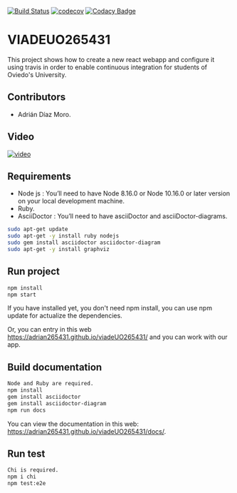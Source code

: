 [![Build Status](https://travis-ci.org/Adrian265431/viadeUO265431.svg?branch=master)](https://travis-ci.org/Adrian265431/viadeUO265431)
[![codecov](https://codecov.io/gh/Adrian265431/viadeUO265431/branch/master/graph/badge.svg)](https://codecov.io/gh/Adrian265431/viadeUO265431)
[![Codacy Badge](https://app.codacy.com/project/badge/Grade/348ae21cbc454ec3ad9b17c83d7ae2d0)](https://app.codacy.com/manual/Adrian265431/viadeUO265431/dashboard)

# VIADEUO265431
This project shows how to create a new react webapp and configure it using travis in order to enable continuous integration for students of Oviedo's University.

## Contributors
*   Adrián Díaz Moro.

## Video

[![video](https://i.ytimg.com/vi/nQCsMCV4_4g/hqdefault.jpg?sqp=-oaymwEZCPYBEIoBSFXyq4qpAwsIARUAAIhCGAFwAQ==&rs=AOn4CLCF4Q8T3I7y1hLo_b0W7HTO7YpxQA)](https://www.youtube.com/watch?v=nQCsMCV4_4g "Video")

## Requirements
*   Node js : You’ll need to have Node 8.16.0 or Node 10.16.0 or later version on your local development machine.
*   Ruby.
*   AsciiDoctor : You’ll need to have asciiDoctor and asciiDoctor-diagrams.

```sh
sudo apt-get update
sudo apt-get -y install ruby nodejs
sudo gem install asciidoctor asciidoctor-diagram
sudo apt-get -y install graphviz 
```

## Run project

```sh
npm install
npm start
```

If you have installed yet, you don't need npm install, you can use npm update for actualize the dependencies.

Or, you can entry in this web <https://adrian265431.github.io/viadeUO265431/> and you can work with our app.

## Build documentation

```sh
Node and Ruby are required. 
npm install
gem install asciidoctor
gem install asciidoctor-diagram 
npm run docs
```

You can view the documentation in this web: <https://adrian265431.github.io/viadeUO265431/docs/>.

## Run test

```sh
Chi is required. 
npm i chi 
npm test:e2e
```
